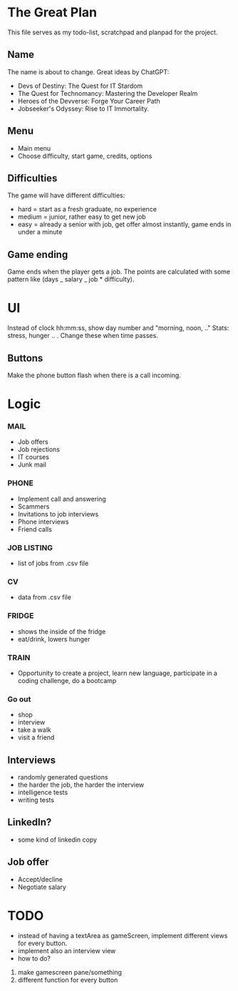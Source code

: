 # The Great Plan

This file serves as my todo-list, scratchpad and planpad for the project.

## Name

The name is about to change. Great ideas by ChatGPT:

- Devs of Destiny: The Quest for IT Stardom
- The Quest for Technomancy: Mastering the Developer Realm
- Heroes of the Devverse: Forge Your Career Path
- Jobseeker's Odyssey: Rise to IT Immortality.

## Menu

- Main menu
- Choose difficulty, start game, credits, options

## Difficulties

The game will have different difficulties:

- hard = start as a fresh graduate, no experience
- medium = junior, rather easy to get new job
- easy = already a senior with job, get offer almost instantly, game ends in under a minute

## Game ending

Game ends when the player gets a job. The points are calculated with some pattern like (days _ salary _ job \* difficulty).

# UI

Instead of clock hh:mm:ss, show day number and "morning, noon, .."
Stats: stress, hunger .. . Change these when time passes.

## Buttons

Make the phone button flash when there is a call incoming.

# Logic

### MAIL

- Job offers
- Job rejections
- IT courses
- Junk mail

### PHONE

- Implement call and answering
- Scammers
- Invitations to job interviews
- Phone interviews
- Friend calls

### JOB LISTING

- list of jobs from .csv file

### CV

- data from .csv file

### FRIDGE

- shows the inside of the fridge
- eat/drink, lowers hunger

### TRAIN

- Opportunity to create a project, learn new language, participate in a coding challenge, do a bootcamp

### Go out

- shop
- interview
- take a walk
- visit a friend

## Interviews

- randomly generated questions
- the harder the job, the harder the interview
- intelligence tests
- writing tests

## LinkedIn?

- some kind of linkedin copy

## Job offer

- Accept/decline
- Negotiate salary

# TODO

- instead of having a textArea as gameScreen, implement different views for every button.
- implement also an interview view
- how to do?

1. make gamescreen pane/something
2. different function for every button
